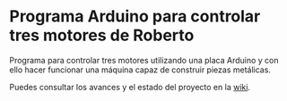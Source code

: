 # Programa Arduino para controlar tres motores de Roberto

Programa para controlar tres motores utilizando una placa Arduino y con ello hacer funcionar una máquina capaz de construir piezas metálicas.

Puedes consultar los avances y el estado del proyecto en la [wiki](https://github.com/jisbert/roberto-arduino-three-motor-bender/wiki/Inicio).
